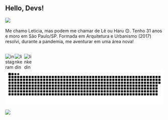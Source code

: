 ## Hello, Devs!
<img src="https://user-images.githubusercontent.com/80927546/172963103-f46bc4b4-7f47-4187-9e75-4d2a65abd78c.gif">

Me chamo Leticia, mas podem me chamar de Lê ou Haru 😊. Tenho 31 anos e moro em São Paulo/SP.
Formada em Arquitetura e Urbanismo (2017) resolvi, durante a pandemia, me aventurar em uma área nova!
</br>
</br>

<a href="https://instagram.com/le.uemura" rel="nofollow">
  <img align="left" width="30px" src="https://user-images.githubusercontent.com/80927546/166112592-78c04149-5cc6-4267-b326-8f1de25e225f.png" alt="instagram" style="max-width: 100%;">
</a>
<a href="https://www.linkedin.com/in/leticiauemura/" rel="nofollow">
  <img align="left" width="30px" src="https://user-images.githubusercontent.com/80927546/166111548-e138199c-d39d-441e-b1e4-147cb2e70d0a.png" alt="linkedin" style="max-width: 100%;">
</a>
<a href="mailto:leticia.uemura@outlook.com">
  <img align="left" width="30px" src="https://user-images.githubusercontent.com/80927546/166112447-56ce50d0-4c74-4ead-9ff0-5f760b213035.png" alt="linkedin" style="max-width: 100%;">
</a>

##

<div align="center">
       
<picture>
  <source media="(prefers-color-scheme: dark)" srcset="https://raw.githubusercontent.com/leticiaharumi/leticiaharumi/output/github-contribution-grid-snake-dark.svg">
  <source media="(prefers-color-scheme: light)" srcset="https://raw.githubusercontent.com/leticiaharumi/leticiaharumi/output/github-contribution-grid-snake.svg">
  <img alt="github contribution grid snake animation" src="https://raw.githubusercontent.com/leticiaharumi/leticiaharumi/output/github-contribution-grid-snake.svg">
</picture>
      
</div>

[![](https://visitcount.itsvg.in/api?id=leticiaharumi&icon=7&color=5)](https://visitcount.itsvg.in)

